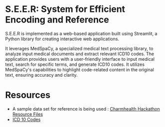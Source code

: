 # S.E.E.R: System for Efficient Encoding and Reference

S.E.E.R is implemented as a web-based application built using Streamlit, a Python library for creating interactive web applications.

It leverages MedSpaCy, a specialized medical text processing library, to analyze input medical documents and extract relevant ICD10 codes. The application provides users with a user-friendly interface to input medical text, search for specific terms, and generate ICD10 codes. It utilizes MedSpaCy's capabilities to highlight code-related content in the original text, ensuring accuracy and clarity.

# Resources

- A sample data set for reference is being used : [Charmhealth Hackathon Resource Files](https://workdrive.zohoexternal.com/external/f5c821ad2d5bf1245b2110efe1c66a2cb3db7aa4f4bd0a7dbcb617cd61c8b20e?layout=list)
- [ICD 10 Codes](https://www.cms.gov/medicare/coding-billing/icd-10-codes/2023-icd-10-cm)
